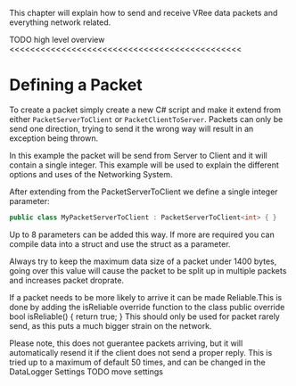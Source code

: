 This chapter will explain how to send and receive VRee data packets and everything network related.

TODO high level overview <<<<<<<<<<<<<<<<<<<<<<<<<<<<<<<<<<<<<<<<<<<<< 

# Defining a Packet

To create a packet simply create a new C# script and make it extend from either `PacketServerToClient` or `PacketClientToServer`. Packets can only be send one direction, trying to send it the wrong way will result in an exception being thrown.

In this example the packet will be send from Server to Client and it will contain a single integer. This example will be used to explain the different options and uses of the Networking System.

After extending from the PacketServerToClient we define a single integer parameter:

```c#
public class MyPacketServerToClient : PacketServerToClient<int> { }
```

Up to 8 parameters can be added this way. If more are required you can compile data into a struct and use the struct as a parameter.

Always try to keep the maximum data size of a packet under 1400 bytes, going over this value will cause the packet to be split up in multiple packets and increases packet droprate.

If a packet needs to be more likely to arrive it can be made Reliable.This is done by adding the isReliable override function to the class
public override bool isReliable()
    {
        return true;
    }
This should only be used for packet rarely send, as this puts a much bigger strain on the network. 

Please note, this does not guerantee packets arriving, but it will automatically resend it if the client does not send a proper reply. This is tried up to a maximum of default 50 times, and can be changed in the DataLogger Settings 
TODO move settings
